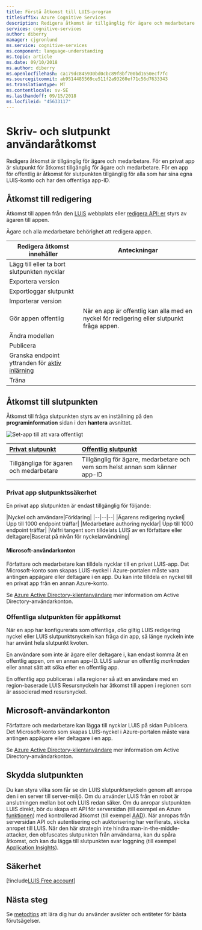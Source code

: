 ```yaml
---
title: Förstå åtkomst till LUIS-program
titleSuffix: Azure Cognitive Services
description: Redigera åtkomst är tillgänglig för ägare och medarbetare. För en privat app är slutpunkt för åtkomst tillgänglig för ägare och medarbetare. För en app för offentlig är åtkomst för slutpunkten tillgänglig för alla som har sina egna LUIS-konto och har den offentliga app-ID.
services: cognitive-services
author: diberry
manager: cjgronlund
ms.service: cognitive-services
ms.component: language-understanding
ms.topic: article
ms.date: 09/10/2018
ms.author: diberry
ms.openlocfilehash: ca179dc845930bd0cbc89f8bf700bd1650ecf7fc
ms.sourcegitcommit: ab9514485569ce511f2a93260ef71c56d7633343
ms.translationtype: MT
ms.contentlocale: sv-SE
ms.lasthandoff: 09/15/2018
ms.locfileid: "45633117"
---
```

# <a name="authoring-and-endpoint-user-access"></a>Skriv- och slutpunkt användaråtkomst
Redigera åtkomst är tillgänglig för ägare och medarbetare. För en privat app är slutpunkt för åtkomst tillgänglig för ägare och medarbetare. För en app för offentlig är åtkomst för slutpunkten tillgänglig för alla som har sina egna LUIS-konto och har den offentliga app-ID. 

## <a name="access-to-authoring"></a>Åtkomst till redigering
Åtkomst till appen från den [LUIS](luis-reference-regions.md#luis-website) webbplats eller [redigera API: er](https://aka.ms/luis-authoring-apis) styrs av ägaren till appen. 

Ägare och alla medarbetare behörighet att redigera appen. 

|Redigera åtkomst innehåller|Anteckningar|
|--|--|
|Lägg till eller ta bort slutpunkten nycklar||
|Exportera version||
|Exportloggar slutpunkt||
|Importerar version||
|Gör appen offentlig|När en app är offentlig kan alla med en nyckel för redigering eller slutpunkt fråga appen.|
|Ändra modellen|
|Publicera|
|Granska endpoint yttranden för [aktiv inlärning](luis-how-to-review-endoint-utt.md)|
|Träna|

## <a name="access-to-endpoint"></a>Åtkomst till slutpunkten
Åtkomst till fråga slutpunkten styrs av en inställning på den **programinformation** sidan i den **hantera** avsnittet. 

![Set-app till att vara offentligt](./media/luis-concept-security/set-application-as-public.png)

|[Privat slutpunkt](#private-app-endpoint-security)|[Offentlig slutpunkt](#public-app-endpoint-access)|
|:--|:--|
|Tillgängliga för ägaren och medarbetare|Tillgänglig för ägare, medarbetare och vem som helst annan som känner app-ID|

### <a name="private-app-endpoint-security"></a>Privat app slutpunktssäkerhet
En privat app slutpunkten är endast tillgänglig för följande:

|Nyckel och användare|Förklaring|
|--|--|--|
|Ägarens redigering nyckel| Upp till 1000 endpoint träffar|
|Medarbetare authoring nycklar| Upp till 1000 endpoint träffar|
|Valfri tangent som tilldelats LUIS av en författare eller deltagare|Baserat på nivån för nyckelanvändning|

#### <a name="microsoft-user-accounts"></a>Microsoft-användarkonton
Författare och medarbetare kan tilldela nycklar till en privat LUIS-app. Det Microsoft-konto som skapas LUIS-nyckel i Azure-portalen måste vara antingen appägare eller deltagare i en app. Du kan inte tilldela en nyckel till en privat app från en annan Azure-konto.

Se [Azure Active Directory-klientanvändare](luis-how-to-collaborate.md#azure-active-directory-tenant-user) mer information om Active Directory-användarkonton. 

### <a name="public-app-endpoint-access"></a>Offentliga slutpunkten för appåtkomst
När en app har konfigurerats som offentliga, _alla_ giltig LUIS redigering nyckel eller LUIS slutpunktsnyckeln kan fråga din app, så länge nyckeln inte har använt hela slutpunkt kvoten.

En användare som inte är ägare eller deltagare i, kan endast komma åt en offentlig appen, om en annan app-ID. LUIS saknar en offentlig _marknaden_ eller annat sätt att söka efter en offentlig app.  

En offentlig app publiceras i alla regioner så att en användare med en region-baserade LUIS Resursnyckeln har åtkomst till appen i regionen som är associerad med resursnyckel.

## <a name="microsoft-user-accounts"></a>Microsoft-användarkonton
Författare och medarbetare kan lägga till nycklar LUIS på sidan Publicera. Det Microsoft-konto som skapas LUIS-nyckel i Azure-portalen måste vara antingen appägare eller deltagare i en app. 

Se [Azure Active Directory-klientanvändare](luis-how-to-collaborate.md#azure-active-directory-tenant-user) mer information om Active Directory-användarkonton. 

<!--
### Individual consent
If the Microsoft user account is part of an Azure Active Directory (AAD), and the active directory doesn't allow users to give consent, then you can provide individual consent as part of the login process. 

### Administrator consent
If the Microsoft user account is part of an Azure Active Directory (AAD), and the active directory doesn't allow users to give consent, then the administrator can give individual consent via the method discussed in this [blog](https://blogs.technet.microsoft.com/tfg/2017/10/15/english-tips-to-manage-azure-ad-users-consent-to-applications-using-azure-ad-graph-api/). 
-->

## <a name="securing-the-endpoint"></a>Skydda slutpunkten 
Du kan styra vilka som får se din LUIS slutpunktsnyckeln genom att anropa den i en server till server-miljö. Om du använder LUIS från en robot är anslutningen mellan bot och LUIS redan säker. Om du anropar slutpunkten LUIS direkt, bör du skapa ett API för serversidan (till exempel en Azure [funktionen](https://azure.microsoft.com/services/functions/)) med kontrollerad åtkomst (till exempel [AAD](https://azure.microsoft.com/services/active-directory/)). När anropas från serversidan API och autentisering och auktorisering har verifierats, skicka anropet till LUIS. När den här strategin inte hindra man-in-the-middle-attacker, den obfuscates slutpunkten från användarna, kan du spåra åtkomst, och kan du lägga till slutpunkten svar loggning (till exempel [Application Insights](https://azure.microsoft.com/services/application-insights/)).  

## <a name="security-compliance"></a>Säkerhet
 
[!include[LUIS Free account](../../../includes/cognitive-services-luis-security-compliance.md)]

## <a name="next-steps"></a>Nästa steg

Se [metodtips](luis-concept-best-practices.md) att lära dig hur du använder avsikter och entiteter för bästa förutsägelser.
